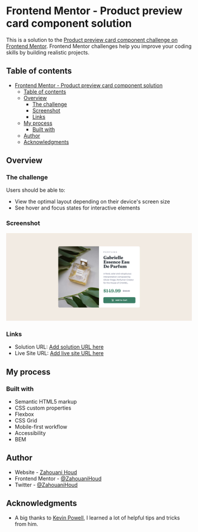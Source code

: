 # Frontend Mentor - Product preview card component solution

This is a solution to the [Product preview card component challenge on Frontend Mentor](https://www.frontendmentor.io/challenges/product-preview-card-component-GO7UmttRfa). Frontend Mentor challenges help you improve your coding skills by building realistic projects.

## Table of contents

- [Frontend Mentor - Product preview card component solution](#frontend-mentor---product-preview-card-component-solution)
  - [Table of contents](#table-of-contents)
  - [Overview](#overview)
    - [The challenge](#the-challenge)
    - [Screenshot](#screenshot)
    - [Links](#links)
  - [My process](#my-process)
    - [Built with](#built-with)
  - [Author](#author)
  - [Acknowledgments](#acknowledgments)


## Overview

### The challenge

Users should be able to:

- View the optimal layout depending on their device's screen size
- See hover and focus states for interactive elements

### Screenshot

![My solution](./screenshot.png)


### Links

- Solution URL: [Add solution URL here](https://github.com/ZahouaniHoud/frontendmentor.io/tree/main/product-preview-card-component-main)
- Live Site URL: [Add live site URL here](https://your-live-site-url.com)

## My process

### Built with

- Semantic HTML5 markup
- CSS custom properties
- Flexbox
- CSS Grid
- Mobile-first workflow
- Accessibility
- BEM

## Author

- Website - [Zahouani Houd](https://github.com/ZahouaniHoud)
- Frontend Mentor - [@ZahouaniHoud](https://www.frontendmentor.io/profile/ZahouaniHoud)
- Twitter - [@ZahouaniHoud](https://www.twitter.com/ZahouaniHoud)

## Acknowledgments

- A big thanks to [Kevin Powell](https://www.kevinpowell.co/), I learned a lot of helpful tips and tricks from him.
